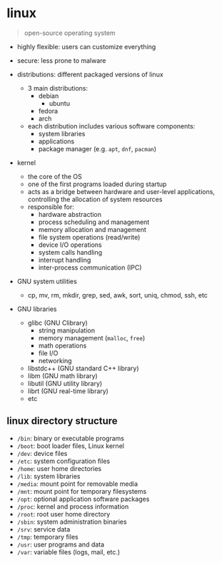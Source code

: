 
# linux

> open-source operating system

- highly flexible: users can customize everything
- secure: less prone to malware

- distributions: different packaged versions of linux
  - 3 main distributions:
    - debian
      - ubuntu
    - fedora
    - arch
  - each distribution includes various software components:
    - system libraries
    - applications
    - package manager (e.g. `apt`, `dnf`, `pacman`)

- kernel
  - the core of the OS
  - one of the first programs loaded during startup
  - acts as a bridge between hardware and user-level applications, controlling the allocation of system resources
  - responsible for:
    - hardware abstraction
    - process scheduling and management
    - memory allocation and management
    - file system operations (read/write)
    - device I/O operations
    - system calls handling
    - interrupt handling
    - inter-process communication (IPC)
- GNU system utilities
  - cp, mv, rm, mkdir, grep, sed, awk, sort, uniq, chmod, ssh, etc
- GNU libraries
  - glibc (GNU Clibrary)
    - string manipulation
    - memory management (`malloc`, `free`)
    - math operations
    - file I/O
    - networking
  - libstdc++ (GNU standard C++ library)
  - libm (GNU math library)
  - libutil (GNU utility library)
  - librt (GNU real-time library)
  - etc

## linux directory structure

- `/bin`: binary or executable programs
- `/boot`: boot loader files, Linux kernel
- `/dev`: device files
- `/etc`: system configuration files
- `/home`: user home directories
- `/lib`: system libraries
- `/media`: mount point for removable media
- `/mnt`: mount point for temporary filesystems
- `/opt`: optional application software packages
- `/proc`: kernel and process information
- `/root`: root user home directory
- `/sbin`: system administration binaries
- `/srv`: service data
- `/tmp`: temporary files
- `/usr`: user programs and data
- `/var`: variable files (logs, mail, etc.)
